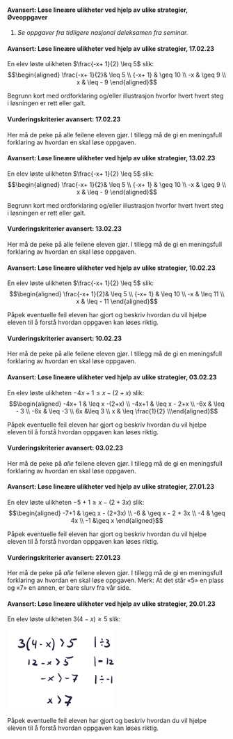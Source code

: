 
#### Avansert: Løse lineære ulikheter ved hjelp av ulike strategier,  Øveoppgaver

1. *Se oppgaver fra tidligere nasjonal deleksamen fra seminar.*


#### Avansert: Løse lineære ulikheter ved hjelp av ulike strategier,  17.02.23

En elev løste ulikheten $\frac{-x+ 1}{2} \leq 5$ slik:
$$\begin{aligned} \frac{-x+ 1}{2}& \leq 5  \\ {-x+ 1}  & \geq 10 \\  -x & \geq 9 \\ x & \leq - 9 \end{aligned}$$

Begrunn kort med ordforklaring og/eller illustrasjon hvorfor hvert hvert steg i løsningen er rett eller galt.

#### Vurderingskriterier avansert:  17.02.23

Her må de peke på alle feilene eleven gjør. I tillegg må de gi en meningsfull forklaring av hvordan en skal løse oppgaven.


#### Avansert: Løse lineære ulikheter ved hjelp av ulike strategier,  13.02.23

En elev løste ulikheten $\frac{-x+ 1}{2} \leq 5$ slik:
$$\begin{aligned} \frac{-x+ 1}{2}& \leq 5  \\ {-x+ 1}  & \geq 10 \\  -x & \geq 9 \\ x & \leq - 9 \end{aligned}$$

Begrunn kort med ordforklaring og/eller illustrasjon hvorfor hvert hvert steg i løsningen er rett eller galt.

#### Vurderingskriterier avansert:  13.02.23

Her må de peke på alle feilene eleven gjør. I tillegg må de gi en meningsfull forklaring av hvordan en skal løse oppgaven.


#### Avansert: Løse lineære ulikheter ved hjelp av ulike strategier,  10.02.23

En elev løste ulikheten $\frac{-x+ 1}{2} \leq 5$ slik:
$$\begin{aligned} \frac{-x+ 1}{2}& \leq 5  \\ {-x+ 1}  & \leq 10 \\  -x & \leq 11 \\ x & \leq - 11 \end{aligned}$$

Påpek eventuelle feil eleven har gjort og beskriv hvordan du vil hjelpe eleven til å forstå hvordan oppgaven kan løses riktig.

#### Vurderingskriterier avansert:  10.02.23

Her må de peke på alle feilene eleven gjør. I tillegg må de gi en meningsfull forklaring av hvordan en skal løse oppgaven.


#### Avansert: Løse lineære ulikheter ved hjelp av ulike strategier,  03.02.23

En elev løste ulikheten $-4x+ 1 \leq x -(2+x)$ slik:
$$\begin{aligned} -4x+ 1 & \leq x -(2+x) \\ -4x+1 & \leq  x - 2+x \\ -6x & \leq - 3 \\ -6x & \leq -3 \\ 6x &\leq 3  \\ x & \leq \frac{1}{2} \\\end{aligned}$$

Påpek eventuelle feil eleven har gjort og beskriv hvordan du vil hjelpe eleven til å forstå hvordan oppgaven kan løses riktig.

#### Vurderingskriterier avansert:  03.02.23

Her må de peke på *alle* feilene eleven gjør. I tillegg må de gi en meningsfull forklaring av hvordan en skal løse oppgaven.


#### Avansert: Løse lineære ulikheter ved hjelp av ulike strategier,  27.01.23

En elev løste ulikheten $-5+ 1 \geq x -(2+3x)$ slik:
$$\begin{aligned} -7+1 & \geq x - (2+3x) \\ -6 & \geq x - 2 + 3x \\ -4 & \geq 4x \\ -1 &\geq x \end{aligned}$$

Påpek eventuelle feil eleven har gjort og beskriv hvordan du vil hjelpe eleven til å forstå hvordan oppgaven kan løses riktig.

#### Vurderingskriterier avansert:  27.01.23

Her må de peke på *alle* feilene eleven gjør. I tillegg må de gi en meningsfull forklaring av hvordan en skal løse oppgaven. Merk: At det står «5» en plass og «7» en annen, er bare slurv fra vår side.


#### Avansert: Løse lineære ulikheter ved hjelp av ulike strategier,  20.01.23

En elev løste ulikheten $3(4-x) \geq 5$ slik:

![](https://raw.githubusercontent.com/Andremartiny/MA-173/main/img/2023-03-24-15-06-19.png)

Påpek eventuelle feil eleven har gjort og beskriv hvordan du vil hjelpe eleven til å forstå hvordan oppgaven kan løses riktig.
